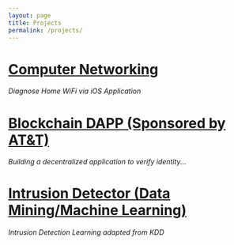 ```yaml
---
layout: page
title: Projects
permalink: /projects/
---
```


# [Computer Networking](../projects/compnetworking)
*Diagnose Home WiFi via iOS Application*

# [Blockchain DAPP (Sponsored by AT&T)]()
*Building a decentralized application to verify identity...*

# [Intrusion Detector (Data Mining/Machine Learning)]()
*Intrusion Detection Learning adapted from KDD*
 

